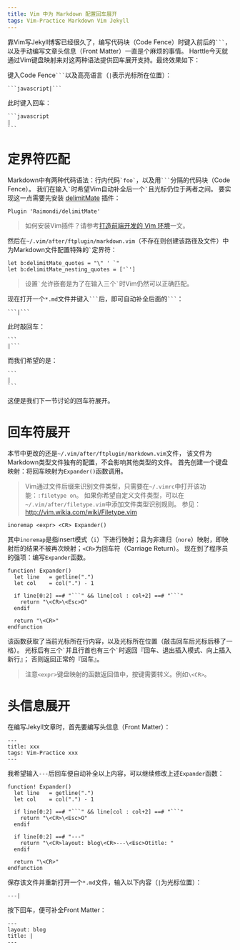 ```yaml
---
title: Vim 中为 Markdown 配置回车展开
tags: Vim-Practice Markdown Vim Jekyll
---
```


靠Vim写Jekyll博客已经很久了，编写代码块（Code Fence）时键入前后的```` ``` ````，
以及手动编写文章头信息（Front Matter）一直是个麻烦的事情。
Harttle今天就通过Vim键盘映射来对这两种语法提供回车展开支持。最终效果如下：

<!--more-->

键入Code Fence```` ``` ````以及高亮语言（`|`表示光标所在位置）：

    ```javascript|```

此时键入回车：

    ```javascript
    |
    ```

# 定界符匹配

Markdown中有两种代码语法：行内代码`` `foo` ``，以及用```` ``` ````分隔的代码块（Code Fence）。
我们在输入`` ` ``时希望Vim自动补全后一个`` ` ``且光标仍位于两者之间。
要实现这一点需要先安装 [delimitMate][dm] 插件：

```vim
Plugin 'Raimondi/delimitMate'
```

> 如何安装Vim插件？请参考[打造前端开发的 Vim 环境][vim-frontend]一文。

然后在`~/.vim/after/ftplugin/markdown.vim`（不存在则创建该路径及文件）中为Markdown文件配置特殊的`` ` ``定界符：

```vim
let b:delimitMate_quotes = "\" ' `"
let b:delimitMate_nesting_quotes = ['`']
```

> 设置`` ` ``允许嵌套是为了在输入三个`` ` ``时Vim仍然可以正确匹配。


现在打开一个`*.md`文件并键入```` ``` ````后，即可自动补全后面的```` ``` ````：

    ```|```

此时敲回车：

    ```
    |```

而我们希望的是：

    ```
    |
    ```

这便是我们下一节讨论的回车符展开。

# 回车符展开

本节中更改的还是`~/.vim/after/ftplugin/markdown.vim`文件，
该文件为Markdown类型文件独有的配置，不会影响其他类型的文件。
首先创建一个键盘映射：将回车映射为`Expander()`函数调用。

> Vim通过文件后缀来识别文件类型，只需要在`~/.vimrc`中打开该功能：`:filetype on`。
> 如果你希望自定义文件类型，可以在`~/.vim/after/filetype.vim`中添加文件类型识别规则。
> 参见：<http://vim.wikia.com/wiki/Filetype.vim>

```vim
inoremap <expr> <CR> Expander()
```

其中`inoremap`是指insert模式（`i`）下进行映射；且为非递归（`nore`）映射，即映射后的结果不被再次映射；`<CR>`为回车符（Carriage Return）。
现在到了程序员的强项：编写`Expander`函数。

```vim
function! Expander()
  let line   = getline(".")
  let col    = col(".") - 1

  if line[0:2] ==# "```" && line[col : col+2] ==# "```"
    return "\<CR>\<Esc>O"
  endif

  return "\<CR>"
endfunction
```

该函数获取了当前光标所在行内容，以及光标所在位置（敲击回车后光标后移了一格）。
光标后有三个`` ` ``并且行首也有三个`` ` ``时返回『回车、退出插入模式、向上插入新行』；
否则返回正常的『回车』。

> 注意`<expr>`键盘映射的函数返回值中，按键需要转义。例如`\<CR>`。

# 头信息展开

在编写Jekyll文章时，首先要编写头信息（Front Matter）：

    ---
    title: xxx
    tags: Vim-Practice xxx
    ---

我希望输入`---`后回车便自动补全以上内容，可以继续修改上述`Expander`函数：

```vim
function! Expander()
  let line   = getline(".")
  let col    = col(".") - 1

  if line[0:2] ==# "```" && line[col : col+2] ==# "```"
    return "\<CR>\<Esc>O"
  endif

  if line[0:2] ==# "---"
    return "\<CR>layout: blog\<CR>---\<Esc>Otitle: "
  endif

  return "\<CR>"
endfunction
```

保存该文件并重新打开一个`*.md`文件，输入以下内容（`|`为光标位置）：

    ---|

按下回车，便可补全Front Matter：

    ---
    layout: blog
    title: |
    ---


[dm]: https://github.com/Raimondi/delimitMate
[vim-frontend]: /2015/11/22/vim-frontend.html

